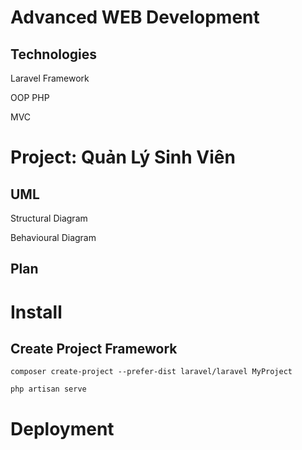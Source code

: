 # Advanced WEB Development

## Technologies

Laravel Framework

OOP PHP

MVC

# Project: Quản Lý Sinh Viên

## UML

Structural Diagram

Behavioural Diagram

## Plan

# Install

## Create Project Framework

```
composer create-project --prefer-dist laravel/laravel MyProject

php artisan serve

```

# Deployment


